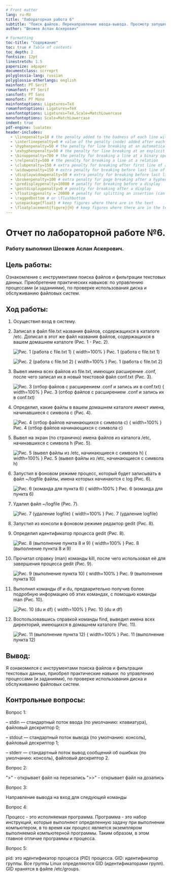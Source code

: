 ```yaml
---
# Front matter
lang: ru-RU
title: "Лабораторная работа 6"
subtitle: "Поиск файлов. Перенаправление ввода-вывода. Просмотр запущенных процессов."
author: "Шеожев Аслан Аскерович"

# Formatting
toc-title: "Содержание"
toc: true # Table of contents
toc_depth: 2
fontsize: 12pt
linestretch: 1.5
papersize: a4paper
documentclass: scrreprt
polyglossia-lang: russian
polyglossia-otherlangs: english
mainfont: PT Serif
romanfont: PT Serif
sansfont: PT Sans
monofont: PT Mono
mainfontoptions: Ligatures=TeX
romanfontoptions: Ligatures=TeX
sansfontoptions: Ligatures=TeX,Scale=MatchLowercase
monofontoptions: Scale=MatchLowercase
indent: true
pdf-engine: lualatex
header-includes:
  - \linepenalty=10 # the penalty added to the badness of each line within a paragraph (no associated penalty node) Increasing the value makes tex try to have fewer lines in the paragraph.
  - \interlinepenalty=0 # value of the penalty (node) added after each line of a paragraph.
  - \hyphenpenalty=50 # the penalty for line breaking at an automatically inserted hyphen
  - \exhyphenpenalty=50 # the penalty for line breaking at an explicit hyphen
  - \binoppenalty=700 # the penalty for breaking a line at a binary operator
  - \relpenalty=500 # the penalty for breaking a line at a relation
  - \clubpenalty=150 # extra penalty for breaking after first line of a paragraph
  - \widowpenalty=150 # extra penalty for breaking before last line of a paragraph
  - \displaywidowpenalty=50 # extra penalty for breaking before last line before a display math
  - \brokenpenalty=100 # extra penalty for page breaking after a hyphenated line
  - \predisplaypenalty=10000 # penalty for breaking before a display
  - \postdisplaypenalty=0 # penalty for breaking after a display
  - \floatingpenalty = 20000 # penalty for splitting an insertion (can only be split footnote in standard LaTeX)
  - \raggedbottom # or \flushbottom
  - \usepackage{float} # keep figures where there are in the text
  - \floatplacement{figure}{H} # keep figures where there are in the text
---
```


# Отчет по лабораторной работе №6.
### Работу выполнил Шеожев Аслан Аскерович. 

## Цель работы:

Ознакомление с инструментами поиска файлов и фильтрации текстовых данных. Приобретение практических навыков: по управлению процессами (и заданиями), по проверке использования диска и обслуживанию файловых систем.

## Ход работы:

1. Осуществил вход в систему.

2. Записал в файл file.txt названия файлов, содержащихся в каталоге /etc. Дописал в этот же файл названия файлов, содержащихся в вашем домашнем каталоге (Рис. 1 - Рис. 2).

    ![Рис. 1 (работа с file.txt 1)](image/1.jpg) { width=100% } Рис. 1 (работа с file.txt 1)

    ![Рис. 2 (работа с file.txt 2)](image/2.jpg) { width=100% } Рис. 1 (работа с file.txt 2)

3. Вывел имена всех файлов из file.txt, имеющих расширение .conf, после чего записал их в новый текстовой файл conf.txt (Рис. 3). 

    ![Рис. 3 (отбор файлов с расширением .conf и запись их в conf.txt)](image/3.jpg) { width=100% } Рис. 3 (отбор файлов с расширением .conf и запись их в conf.txt)

4. Определил, какие файлы в вашем домашнем каталоге имеют имена, начинавшиеся с символа c (Рис. 4).

    ![Рис. 4 (отбор файлов начинающихся с символа c)](image/4.jpg) { width=100% } Рис. 4 (отбор файлов начинающихся с символа c)

5. Вывел на экран (по странично) имена файлов из каталога /etc, начинавшихся с символа h (Рис. 5).

    ![Рис. 5 (вывел файлы из /etc, начинающиеся с символа h)](image/5.jpg) { width=100% } Рис. 5 (вывел файлы из /etc, начинающиеся с символа h)

6. Запустил в фоновом режиме процесс, который будет записывать в файл ~/logfile файлы, имена которых начинаются с log (Рис. 6).

    ![Рис. 6 (команда для пункта 6)](image/6.jpg) { width=100% } Рис. 6 (команда для пункта 6)

7. Удалил файл ~/logfile (Рис. 7).

    ![Рис. 7 (удаление logfile)](image/7.jpg) { width=100% } Рис. 7 (удаление logfile)

8. Запустил из консоли в фоновом режиме редактор gedit (Рис. 8).
9. Определил идентификатор процесса gedit (Рис. 8).

    ![Рис. 8 (выполнение пункта 8 и 9)](image/8.jpg) { width=100% } Рис. 8 (выполнение пункта 8 и 9)

10. Прочитал справку (man) команды kill, после чего использовал её для завершения процесса gedit (Рис. 9).

    ![Рис. 9 (выполнение пункта 10)](image/9.jpg) { width=100% } Рис. 9 (выполнение пункта 10)

11. Выполнил команды df и du, предварительно получив более подробную информацию об этих командах, с помощью команды man (Рис. 10).

    ![Рис. 10 (du и df)](image/10.jpg) { width=100% } Рис. 10 (du и df)

12. Воспользовавшись справкой команды find, выведил имена всех директорий, имеющихся в домашнем каталоге (Рис. 11).

    ![Рис. 11 (выполнение пункта 12)](image/11.jpg) { width=100% } Рис. 11 (выполнение пункта 12)

## Вывод:

Я ознакомился с инструментами поиска файлов и фильтрации текстовых данных, приобрел практические навыки: по управлению процессами (и заданиями), по проверке использования диска и обслуживанию файловых систем.

## Контрольные вопросы:
Вопрос 1:

– stdin — стандартный поток ввода (по умолчанию: клавиатура), файловый дескриптор 0;

– stdout — стандартный поток вывода (по умолчанию: консоль), файловый дескриптор 1;

– stderr — стандартный поток вывод сообщений об ошибках (по умолчанию: консоль), файловый дескриптор 2.

Вопрос 2:

">" - открывает файл на перезапись
">>" - открывает файл на дозапись

Вопрос 3:

Направление вывода на вход для следующей команды

Вопрос 4:

Процесс - это исполняемая программа. Программа - это набор инструкций, которые выполняют определенную задачу при выполнении компьютером, в то время как процесс является экземпляром выполняемой компьютерной программы. Таким образом, в этом главное отличие программы и процесса.

Вопрос 5:

pid: это идентификатор процесса (PID) процесса.
GID: идентификатор группы. Все группы Linux определяются GID (идентификаторами групп). GID хранятся в файле /etc/groups.